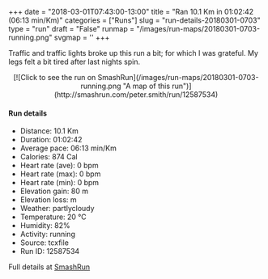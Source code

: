 +++
date = "2018-03-01T07:43:00-13:00"
title = "Ran 10.1 Km in 01:02:42 (06:13 min/Km)"
categories = ["Runs"]
slug = "run-details-20180301-0703"
type = "run"
draft = "False"
runmap = "/images/run-maps/20180301-0703-running.png"
svgmap = '<polyline points="99 54, 97 54, 95 55, 93 56, 89 57, 87 57, 85 58, 83 60, 83 60, 80 63, 77 65, 76 66, 75 67, 71 69, 69 71, 64 73, 52 77, 51 77, 48 75, 48 74, 48 73, 48 71, 47 69, 41 65, 38 65, 36 65, 29 68, 28 68, 19 65, 17 64, 16 63, 15 61, 12 55, 0 45, 0 45, 5 41, 14 40, 17 38, 18 37, 23 36, 24 36, 26 35, 29 34, 30 33, 30 32, 31 32, 32 32, 39 25, 39 25, 42 25, 46 25, 51 24, 53 24, 53 24, 55 24, 59 26, 61 28, 61 29, 60 32, 61 32, 63 32, 63 32, 63 33, 64 35, 64 37, 66 43, 68 47, 69 48, 70 50, 73 51, 76 52, 77 53, 80 55, 81 56, 85 58, 85 58, 86 57, 89 57, 90 56, 94 55, 96 55, 97 54, 99 54, 99 55, 100 57">'
+++

Traffic and traffic lights broke up this run a bit; for which I was grateful. My legs felt a bit tired after last nights spin. 

<!--more-->

<center>
[![Click to see the run on SmashRun](/images/run-maps/20180301-0703-running.png "A map of this run")](http://smashrun.com/peter.smith/run/12587534)
</center>

#### Run details

* Distance: 10.1 Km
* Duration: 01:02:42
* Average pace: 06:13 min/Km
* Calories: 874 Cal
* Heart rate (ave): 0 bpm
* Heart rate (max): 0 bpm
* Heart rate (min): 0 bpm
* Elevation gain: 80 m
* Elevation loss:  m
* Weather: partlycloudy
* Temperature: 20 &deg;C
* Humidity: 82%
* Activity: running
* Source: tcxfile
* Run ID: 12587534

Full details at [SmashRun](http://smashrun.com/peter.smith/run/12587534)